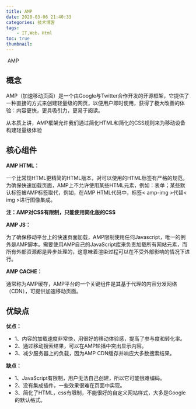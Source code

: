 ```yaml
---
title: AMP
date: 2020-03-06 21:40:33
categories: 技术博客
tags:
    - IT,Web，Html
toc: true
thumbnail: 
---
```


​	AMP

<!--more-->

## 概念

AMP（加速移动页面）是一个由Google与Twitter合作开发的开源框架，它提供了一种直接的方式来创建轻量级的网页，以便用户即时使用，获得了极大改善的体验：内容更快，更具吸引力，更易于阅读。

从本质上讲，AMP框架允许我们通过简化HTML和简化的CSS规则来为移动设备构建轻量级体验



## 核心组件

**AMP HTML：**

一个比常规HTML更精简的HTML版本，对可以使用的HTML标签有严格的规范。为确保快速加载页面，AMP上不允许使用某些HTML元素，例如：表单；某些默认标签被AMP标签取代，例如，在AMP HTML代码中，标签< amp-img >代替< img >进行图像集成。

**注：AMP对CSS有限制，只能使用简化版的CSS**

**AMP JS：**

为了确保移动平台上的快速页面加载，AMP限制使用任何Javascript，唯一的例外是AMP脚本。需要使用AMP自己的JavaScript库来负责加载所有网站元素，而所有外部资源都是异步处理的，这意味着渲染过程可以在不受外部影响的情况下进行。

**AMP CACHE：**

通常称为AMP缓存，AMP平台的一个关键组件是其基于代理的内容分发网络（CDN），可提供加速移动页面。

## 优缺点

**优点：**

- 1、内容的加载速度非常快，用很好的移动体验感，提高了参与度和转化率。
- 2、通过移动搜索结果，可以在AMP轮播中突出显示内容。
- 3、减少服务器上的负载，因为AMP CDN缓存并响应大多数搜索结果。

**缺点：**

- 1、JavaScript有限制，用户无法自己创建，所以它可能很难编码。
- 2、没有集成插件，一些效果很难在页面中实现。
- 3、简化了HTML，css有限制，不能很好的自定义网站样式，大多是Google的默认格式。

